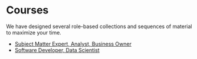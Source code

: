 # Courses

We have designed several role-based collections and sequences of material to maximize your time.

* [Subject Matter Expert, Analyst, Business Owner](outline.md)
* [Software Developer, Data Scientist](software-developer-data-scientist.md)



